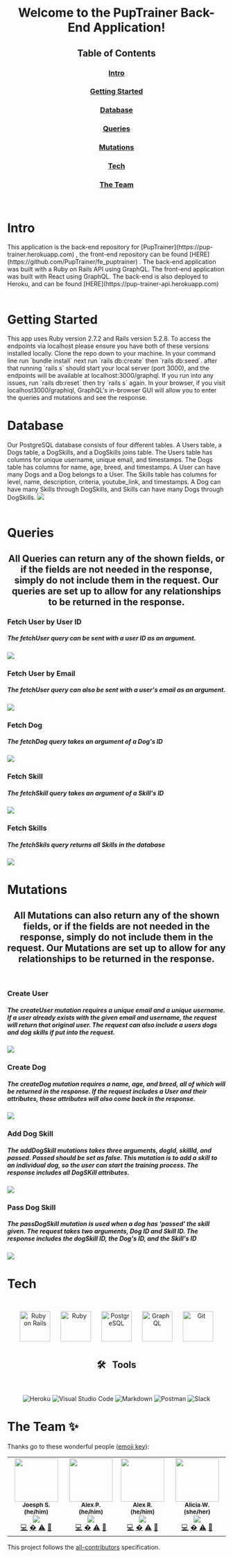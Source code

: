 <div align="center">
<h1> Welcome to the PupTrainer Back-End Application! </h1>

## Table of Contents

### [Intro](#intro)
### [Getting Started](#getting-started)
### [Database](#database)
### [Queries](#queries)
### [Mutations](#mutations)
### [Tech](#tech)
### [The Team](#the-team)

</div>

<br>


# Intro
 <div align="left">
This application is the back-end repository for [PupTrainer](https://pup-trainer.herokuapp.com) , the front-end repository can be found [HERE](https://github.com/PupTrainer/fe_puptrainer) .  The back-end application was built with a Ruby on Rails API using GraphQL.  The front-end application was built with React using GraphQL.  The back-end is also deployed to Heroku, and can be found [HERE](https://pup-trainer-api.herokuapp.com)
</div>

<br>

# Getting Started

<div align="left">
This app uses Ruby version 2.7.2 and Rails version 5.2.8.  To access the endpoints via localhost please ensure you have both of these versions installed locally.  Clone the repo down to your machine. In your command line run `bundle install` next run `rails db:create` then `rails db:seed`. after that running `rails s` should start your local server (port 3000), and the endpoints will be available at localhost:3000/graphql.  If you run into any issues, run `rails db:reset` then try `rails s` again.  In your browser, if you visit localhost3000/graphiql, GraphQL's in-browser GUI will allow you to enter the queries and mutations and see the response. 
 

 
 
 
</div>

# Database
 <div align="left">
Our PostgreSQL database consists of four different tables.  A Users table, a Dogs table, a DogSkills, and a DogSkills joins table.  The Users table has columns for unique username, unique email, and timestamps.  The Dogs table has columns for name, age, breed, and timestamps.  A User can have many Dogs and a Dog belongs to a User.  The Skills table has columns for level, name, description, criteria, youtube_link, and timestamps.  A Dog can have many Skills through DogSkills, and Skills can have many Dogs through DogSkills. 
 
<img src=/db_schema.png /> 
</div>

<br>

# Queries
<div align="center">
 
<h2>All Queries can return any of the shown fields, or if the fields are not needed in the response, simply do not include them in the request.  Our queries are set up to allow for any relationships to be returned in the response.</h2>
 
 </div>

<h3>Fetch User by User ID </h3>
<h5>The fetchUser query can be sent with a user ID as an argument.</h5>
<img src=/1fetchUser(id).png />

<br>


<h3>Fetch User by Email </h3>
<h5>The fetchUser query can also be sent with a user's email as an argument.</h5>
<img src=/fetchUser(email).png />

<br>


<h3>Fetch Dog </h3>
<h5>The fetchDog query takes an argument of a Dog's ID</h5>
<img src=/fetchDog.png />

<br>

<h3>Fetch Skill </h3>
<h5>The fetchSkill query takes an argument of a Skill's ID</h5>
<img src=/fetchSkill.png />

<br>

<h3>Fetch Skills </h3>
<h5>The fetchSkils query returns all Skills in the database</h5>
<img src=/fetchSkills.png />

<br>

# Mutations
<div align="center">
 
<h2>All Mutations can also return any of the shown fields, or if the fields are not needed in the response, simply do not include them in the request.  Our Mutations are set up to allow for any relationships to be returned in the response.</h2>
 
 </div>
 
<br>

<h3>Create User</h3>
<h5>The createUser mutation requires a unique email and a unique username.  If a user already exists with the given email and username, the request will return that original user.  The request can also include a users dogs and dog skills if put into the request.</h5>
<img src=/createUser.png />

<br>

<h3>Create Dog</h3>
<h5>The createDog mutation requires a name, age, and breed, all of which will be returned in the response.  If the request includes a User and their attributes, those attributes will also come back in the response.</h5>
<img src=/createDog.png />

<br>
 
 <h3>Add Dog Skill</h3>
<h5>The addDogSkill mutations takes three arguments, dogId, skillId, and passed.  Passed should be set as false.  This mutation is to add a skill to an individual dog, so the user can start the training process.  The response includes all DogSKill attributes.</h5>
<img src=/addDogSkill.png />

<br>
 
 <h3>Pass Dog Skill</h3>
<h5>The passDogSkill mutation is used when a dog has 'passed' the skill given.  The request takes two arguments, Dog ID and Skill ID.  The response includes the dogSkill ID, the Dog's ID, and the Skill's ID</h5>
<img src=/passDogSkill.png />

<br>

# Tech

<div align="center">  


</br>
 <img style="margin: 10px" src="https://profilinator.rishav.dev/skills-assets/rails-original-wordmark.svg" alt="Ruby on Rails" height="70" />  
 <img style="margin: 10px" src="https://profilinator.rishav.dev/skills-assets/ruby-original-wordmark.svg" alt="Ruby" height="70" />  
 <img style="margin: 10px" src="https://profilinator.rishav.dev/skills-assets/postgresql-original-wordmark.svg" alt="PostgreSQL" height="70" /> 
 <img style="margin: 10px" src="https://profilinator.rishav.dev/skills-assets/graphql.png" alt="GraphQL" height="70" />  
 <img style="margin: 10px" src="https://profilinator.rishav.dev/skills-assets/git-scm-icon.svg" alt="Git" height="70" /> 
 </div>
 
 
 <div align="center">  

<h2> 🛠 &nbsp; Tools</h2> 

  <br>
  
![Heroku](https://img.shields.io/badge/heroku-%23430098.svg?style=for-the-badge&logo=heroku&logoColor=white)
![Visual Studio Code](https://img.shields.io/badge/Visual%20Studio%20Code-0078d7.svg?style=for-the-badge&logo=visual-studio-code&logoColor=white)
![Markdown](https://img.shields.io/badge/markdown-%23000000.svg?style=for-the-badge&logo=markdown&logoColor=white)
![Postman](https://img.shields.io/badge/Postman-FF6C37?style=for-the-badge&logo=postman&logoColor=white)
![Slack](https://img.shields.io/badge/Slack-4A154B?style=for-the-badge&logo=slack&logoColor=white)

</div>
 
 
 
 
 
# **The Team ✨**

Thanks go to these wonderful people ([emoji key](https://allcontributors.org/docs/en/emoji-key)):

<!-- ALL-CONTRIBUTORS-LIST:START - Do not remove or modify this section -->
<!-- prettier-ignore-start -->
<!-- markdownlint-disable -->
<table>

  <tr>


   <td align="center"><a href="https://github.com/Josenecal"><img src="https://avatars.githubusercontent.com/u/70451678?v=4" width="100px;" alt=""/><br /><sub><b>Joesph S. (he/him)</b></sub></a><br /><a href="https://www.linkedin.com/in/joseph-senecal-3947a9232/" title ="Linked In"><img src="https://img.shields.io/badge/LinkedIn-0077B5?style=for-the-badge&logo=linkedin&logoColor=white" /></a><br /><a href="https://github.com/PupTrainer/be_puptrainer/commits?author=Josenecal" title="Code">💻</a> <a href="" title="Ideas, Planning, & Feedback">�</a> <a href="" title="Tests">⚠️</a> <a href="https://github.com/PupTrainer/be_puptrainer/pulls?q=is%3Apr+author%3Josenecal" title="Reviewed Pull Requests">👀</a></td>

   <td align="center"><a href="https://github.com/psitosam"><img src="https://avatars.githubusercontent.com/u/95240894?v=4" width="100px;" alt=""/><br /><sub><b>Alex P. (he/him)</b></sub></a><br /><a href="https://www.linkedin.com/in/alex-psitos-5429a1232/" title ="Linked In"><img src="https://img.shields.io/badge/LinkedIn-0077B5?style=for-the-badge&logo=linkedin&logoColor=white" /></a><br /><a href="https://github.com/PupTrainer/be_puptrainer/commits?author=psitosam" title="Code">💻</a> <a href="" title="Ideas, Planning, & Feedback">�</a> <a href="" title="Tests">⚠️</a> <a href="https://github.com/PupTrainer/be_puptrainer/pulls?q=is%3Apr+author%3Apsitosam" title="Reviewed Pull Requests">👀</a></td>

   <td align="center"><a href="https://github.com/alexGrandolph"><img src="https://avatars.githubusercontent.com/u/96802470?v=4" width="100px;" alt=""/><br /><sub><b>Alex R. (he/him)</b></sub></a><br /><a href="https://www.linkedin.com/in/alexgrandolph/" title ="Linked In"><img src="https://img.shields.io/badge/LinkedIn-0077B5?style=for-the-badge&logo=linkedin&logoColor=white" /></a><br /><a href="https://github.com/PupTrainer/be_puptrainer/commits?author=alexGrandolph" title="Code">💻</a> <a href="" title="Ideas, Planning, & Feedback">�</a> <a href="" title="Tests">⚠️</a> <a href="https://github.com/PupTrainer/be_puptrainer/pulls?q=is%3Apr+author%3AalexGrandolph" title="Reviewed Pull Requests">👀</a></td>


   <td align="center"><a href="https://github.com/AliciaWatt"><img src="https://avatars.githubusercontent.com/u/81201783?v=4" width="100px;" alt=""/><br /><sub><b>Alicia W. (she/her)</b></sub></a><br /><a href="https://www.linkedin.com/in/alicia-watt-3bb815225/" title ="Linked In"><img src="https://img.shields.io/badge/LinkedIn-0077B5?style=for-the-badge&logo=linkedin&logoColor=white" /></a><br /><a href="https://github.com/PupTrainer/be_puptrainer/commits?author=AliciaWatt" title="Code">💻</a> <a href="" title="Ideas, Planning, & Feedback">�</a> <a href="" title="Tests">⚠️</a> <a href="https://github.com/PupTrainer/be_puptrainer/pulls?q=is%3Apr+author%3AAliciaWatt" title="Reviewed Pull Requests">👀</a></td>
  </tr>
</table>

<!-- markdownlint-restore -->
<!-- prettier-ignore-end -->

<!-- ALL-CONTRIBUTORS-LIST:END -->

This project follows the [all-contributors](https://github.com/all-contributors/all-contributors) specification.
<!--
 

 
 
 
 
